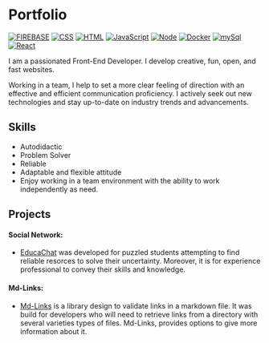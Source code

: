 # Portfolio
[![FIREBASE](https://img.shields.io/badge/-Firebase-%20%23ff7b25)](https://cdnjs.com/libraries/reactstrap)
[![CSS](https://img.shields.io/badge/-CSS-9cf)](https://cdnjs.com/libraries/reactstrap)
[![HTML](https://img.shields.io/badge/-HTML-%23f2ae72)](https://cdnjs.com/libraries/reactstrap)
[![JavaScript](https://img.shields.io/badge/-JavaScript-%23ffcc5c)](https://cdnjs.com/libraries/reactstrap)
[![Node](https://img.shields.io/badge/-Node-%2382b74b)](https://cdnjs.com/libraries/reactstrap)
[![Docker](https://img.shields.io/badge/-Docker-blue)](https://cdnjs.com/libraries/reactstrap)
[![mySql](https://img.shields.io/badge/-mySql-%23034f84)](https://cdnjs.com/libraries/reactstrap)
[![React](https://img.shields.io/badge/-React-%20%2380ced6)](https://cdnjs.com/libraries/reactstrap)


I am a passionated Front-End Developer. I develop creative, fun, open, and fast websites.
<!-- I attempt to leave all of code I contact increasingly lucid, measured, performant and more accessible than I discovered it. -->

Working in a team, I help to set a more clear feeling of direction with an effective and efficient communication proficiency. I actively seek out new technologies and stay up-to-date on industry trends and advancements. 


## Skills

- Autodidactic
- Problem Solver
- Reliable
- Adaptable and flexible attitude
- Enjoy working in a team environment with the ability to work independently as need.


## Projects

#### Social Network:
- [EducaChat](https://github.com/paula113/LIM012-fe-social-network) was developed for puzzled students attempting to find reliable resorces to solve their uncertainty. Moreover, it is for experience professional to convey their skills and knowledge.


#### Md-Links:
-  [Md-Links](https://github.com/paula113/LIM012-fe-md-links) is a library design to validate links in a markdown file. It was build for developers who will need to retrieve links from a directory with several varieties types of files. Md-Links, provides options to give more information about it.


<!-- #### BQ-API: -->

<!-- ![BQ-API]() -->

<!-- ##### BQ-API-CLIENT: -->

<!-- ![BQ-API-CLIENT]() -->
